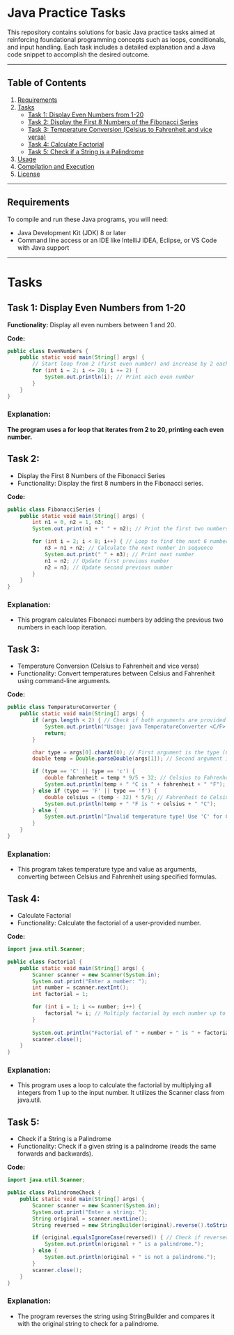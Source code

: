 # Java Practice Tasks

This repository contains solutions for basic Java practice tasks aimed at reinforcing foundational programming concepts such as loops, conditionals, and input handling. Each task includes a detailed explanation and a Java code snippet to accomplish the desired outcome.

---

## Table of Contents

1. [Requirements](#requirements)
2. [Tasks](#tasks)
    - [Task 1: Display Even Numbers from 1-20](#task-1-display-even-numbers-from-1-20)
    - [Task 2: Display the First 8 Numbers of the Fibonacci Series](#task-2-display-the-first-8-numbers-of-the-fibonacci-series)
    - [Task 3: Temperature Conversion (Celsius to Fahrenheit and vice versa)](#task-3-temperature-conversion-celsius-to-fahrenheit-and-vice-versa)
    - [Task 4: Calculate Factorial](#task-4-calculate-factorial)
    - [Task 5: Check if a String is a Palindrome](#task-5-check-if-a-string-is-a-palindrome)
3. [Usage](#usage)
4. [Compilation and Execution](#compilation-and-execution)
5. [License](#license)

---

## Requirements

To compile and run these Java programs, you will need:

- Java Development Kit (JDK) 8 or later
- Command line access or an IDE like IntelliJ IDEA, Eclipse, or VS Code with Java support

---

# Tasks

## Task 1: Display Even Numbers from 1-20

**Functionality:** Display all even numbers between 1 and 20.

**Code:**
```java
public class EvenNumbers {
    public static void main(String[] args) {
        // Start loop from 2 (first even number) and increase by 2 each time
        for (int i = 2; i <= 20; i += 2) {
            System.out.println(i); // Print each even number
        }
    }
}
```
### Explanation: 
**The program uses a for loop that iterates from 2 to 20, printing each even number.**

## Task 2:
- Display the First 8 Numbers of the Fibonacci Series
- Functionality: Display the first 8 numbers in the Fibonacci series.

**Code:**
```java
public class FibonacciSeries {
    public static void main(String[] args) {
        int n1 = 0, n2 = 1, n3;
        System.out.print(n1 + " " + n2); // Print the first two numbers

        for (int i = 2; i < 8; i++) { // Loop to find the next 6 numbers
            n3 = n1 + n2; // Calculate the next number in sequence
            System.out.print(" " + n3); // Print next number
            n1 = n2; // Update first previous number
            n2 = n3; // Update second previous number
        }
    }
}
```

### Explanation: 
- This program calculates Fibonacci numbers by adding the previous two numbers in each loop iteration.

## Task 3:
- Temperature Conversion (Celsius to Fahrenheit and vice versa)
- Functionality: Convert temperatures between Celsius and Fahrenheit using command-line arguments.

**Code:**
```java
public class TemperatureConverter {
    public static void main(String[] args) {
        if (args.length < 2) { // Check if both arguments are provided
            System.out.println("Usage: java TemperatureConverter <C/F> <Temperature>");
            return;
        }

        char type = args[0].charAt(0); // First argument is the type (C or F)
        double temp = Double.parseDouble(args[1]); // Second argument is the temperature

        if (type == 'C' || type == 'c') {
            double fahrenheit = temp * 9/5 + 32; // Celsius to Fahrenheit conversion
            System.out.println(temp + " °C is " + fahrenheit + " °F");
        } else if (type == 'F' || type == 'f') {
            double celsius = (temp - 32) * 5/9; // Fahrenheit to Celsius conversion
            System.out.println(temp + " °F is " + celsius + " °C");
        } else {
            System.out.println("Invalid temperature type! Use 'C' for Celsius or 'F' for Fahrenheit.");
        }
    }
}
```
### Explanation: 
- This program takes temperature type and value as arguments, converting between Celsius and Fahrenheit using specified formulas.

## Task 4: 
- Calculate Factorial
- Functionality: Calculate the factorial of a user-provided number.

**Code:**
```java
import java.util.Scanner;

public class Factorial {
    public static void main(String[] args) {
        Scanner scanner = new Scanner(System.in);
        System.out.print("Enter a number: ");
        int number = scanner.nextInt();
        int factorial = 1;

        for (int i = 1; i <= number; i++) {
            factorial *= i; // Multiply factorial by each number up to the input
        }
        
        System.out.println("Factorial of " + number + " is " + factorial);
        scanner.close();
    }
}
```
### Explanation: 
- This program uses a loop to calculate the factorial by multiplying all integers from 1 up to the input number. It utilizes the Scanner class from java.util.

## Task 5: 
- Check if a String is a Palindrome
- Functionality: Check if a given string is a palindrome (reads the same forwards and backwards).

**Code:**
```java
import java.util.Scanner;

public class PalindromeCheck {
    public static void main(String[] args) {
        Scanner scanner = new Scanner(System.in);
        System.out.print("Enter a string: ");
        String original = scanner.nextLine();
        String reversed = new StringBuilder(original).reverse().toString();

        if (original.equalsIgnoreCase(reversed)) { // Check if reversed equals the original
            System.out.println(original + " is a palindrome.");
        } else {
            System.out.println(original + " is not a palindrome.");
        }
        scanner.close();
    }
}
```
### Explanation: 
- The program reverses the string using StringBuilder and compares it with the original string to check for a palindrome.

